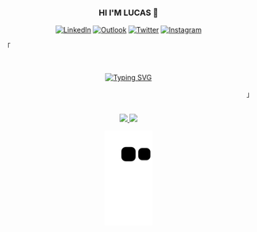 <div align="center">
<h3><b>HI I'M LUCAS 🦉</b></h3>

[![LinkedIn](https://img.shields.io/badge/LinkedIn-0077B5?style=for-the-badge&logo=linkedin&logoColor=white)](https://www.linkedin.com/in/lucas-martins-vieira-425880210/)
[![Outlook](https://img.shields.io/badge/Microsoft_Outlook-0078D4?style=for-the-badge&logo=microsoft-outlook&logoColor=white)](mailto:lucasmartvieira03@outlook.com)
[![Twitter](https://img.shields.io/badge/Twitter-1DA1F2?style=for-the-badge&logo=twitter&logoColor=white)](https://twitter.com/_lucmartinss)
[![Instagram](https://img.shields.io/badge/Instagram-E4405F?style=for-the-badge&logo=instagram&logoColor=white)](https://www.instagram.com/_lucmartinss/)

<p align="left">「</p>  
<br>

 <div align="center">
 
  [![Typing SVG](https://readme-typing-svg.herokuapp.com?font=Fira+Code&duration=3500&pause=1000&color=7FDBCA&center=true&width=435&lines=Linux+Enthusiast;Always+Learning+Something+New!;Awesome+%26+Neovim)](https://git.io/typing-svg)  
 </div>
<p align="right">」</p>                                                                     
<br>

<div>
  <a href="https://github.com/LucasMartinsVieira">
  <img height="180em" src="https://github-readme-stats.vercel.app/api?username=LucasMartinsVieira&show_icons=true&theme=dark&include_all_commits=true&count_private=true"/>

  <img height="180em" src="https://github-readme-stats.vercel.app/api/top-langs/?username=LucasMartinsVieira&layout=compact&langs_count=7&theme=dark"/>
</div>

![snake gif](https://github.com/LucasMartinsVieira/LucasMartinsVieira/blob/output/github-contribution-grid-snake.svg)
